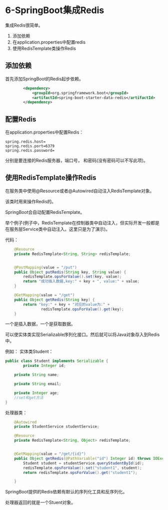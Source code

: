 # 6-SpringBoot集成Redis

集成Redis很简单。

1. 添加依赖
2. 在application.properties中配置redis
3. 使用RedisTemplate类操作Redis

## 添加依赖

首先添加SpringBoot的Redis起步依赖。

```xml
        <dependency>
            <groupId>org.springframework.boot</groupId>
            <artifactId>spring-boot-starter-data-redis</artifactId>
        </dependency>
```

## 配置Redis

在application.properties中配置Redis：

```properties
spring.redis.host=
spring.redis.port=6379
spring.redis.password=
```

分别是要连接的Redis服务器，端口号， 和密码(没有密码可以不写此项)。

## 使用RedisTemplate操作Redis

在服务类中使用@Resource或者@Autowired自动注入RedisTemplate对象。

该类时用来操作Redis的。

SpringBoot会自动配置RedisTemplate。





举个例子(例子中，RedisTemplate在控制器类中自动注入，但实际开发一般都是在服务层Service类中自动注入。这里只是为了演示)。

代码：

```java
    @Resource
    private RedisTemplate<String, String> redisTemplate;


    @PostMapping(value = "/put")
    public Object putRedis(String key, String value) {
        redisTemplate.opsForValue().set(key, value);
        return "成功插入数据,key:" + key + ", value:" + value;
    }

    @GetMapping(value = "/get")
    public Object getRedis(String key) {
        return "key:" + key + "对应的value为:" +
                redisTemplate.opsForValue().get(key);
    }

```

一个是插入数据，一个是获取数据。









可以使实体类实现Serializable序列化接口。然后就可以将Java对象存入到Redis中。

例如：
实体类Student：

```java
public class Student implements Serializable {
        private Integer id;

    private String name;

    private String email;

    private Integer age;
    //set和get方法
}
```



处理器类：

```java
    @Autowired
    private StudentService studentService;

    @Resource
    private RedisTemplate<String, Object> redisTemplate;    


	@GetMapping(value = "/get/{id}")
    public Object getRedis(@PathVariable("id") Integer id) throws IOException {
        Student student = studentService.queryStudentById(id);
        redisTemplate.opsForValue().set("student1", student);
        return redisTemplate.opsForValue().get("student1");

    }
```

SpringBoot提供的Redis依赖有默认的序列化工具和反序列化。

处理器返回的就是一个Stuent对象。

